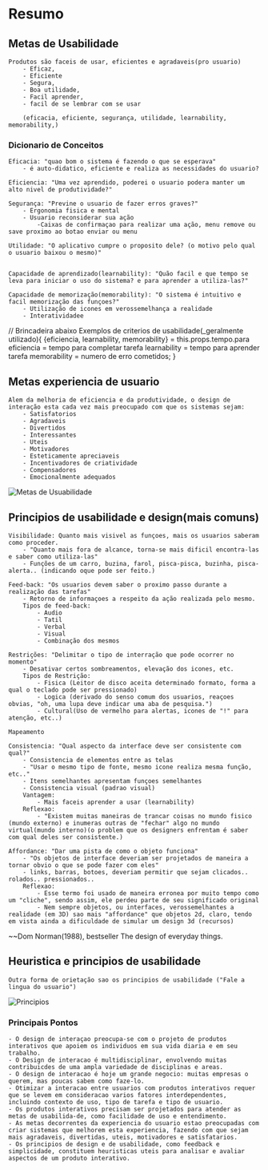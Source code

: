 # Resumo 
## Metas de Usabilidade

	Produtos são faceis de usar, eficientes e agradaveis(pro usuario)
		- Eficaz,
		- Eficiente
		- Segura,
		- Boa utilidade,
		- Facil aprender,
		- facil de se lembrar com se usar

		(eficacia, eficiente, segurança, utilidade, learnability, memorability,)

### Dicionario de Conceitos

	Eficacia: "quao bom o sistema é fazendo o que se esperava"
		- é auto-didatico, eficiente e realiza as necessidades do usuario?

	Eficiencia: "Uma vez aprendido, poderei o usuario podera manter um alto nivel de produtividade?"

	Segurança: "Previne o usuario de fazer erros graves?"
		- Ergonomia fisica e mental
		- Usuario reconsiderar sua ação
			-Caixas de confirmaçao para realizar uma ação, menu remove ou save proximo ao botao enviar ou menu 

	Utilidade: "O aplicativo cumpre o proposito dele? (o motivo pelo qual o usuario baixou o mesmo)"
		

	Capacidade de aprendizado(learnability): "Quão facil e que tempo se leva para iniciar o uso do sistema? e para aprender a utiliza-las?"

	Capacidade de memorização(memorability): "O sistema é intuitivo e facil memorização das funçoes?"
		- Utilização de icones em verossemelhança a realidade
		- Interatividadee 

// Brincadeira abaixo
Exemplos de criterios de usabilidade(_geralmente utilizado){
	{eficiencia, learnability, memorability} = this.props.tempo.para
	eficiencia = tempo para completar tarefa
	learnability = tempo para aprender tarefa
	 memorability = numero de erro cometidos;
}

## Metas experiencia de usuario

	Alem da melhoria de eficiencia e da produtividade, o design de interação esta cada vez mais preocupado com que os sistemas sejam:
		- Satisfatorios
		- Agradaveis
		- Divertidos
		- Interessantes
		- Uteis
		- Motivadores
		- Esteticamente apreciaveis
		- Incentivadores de criatividade
		- Compensadores
		- Emocionalmente adequados

![Metas de Usuabilidade](https://raw.githubusercontent.com/SnowLew/Other-Resume/master/Screenshot_11.png)

## Principios de usabilidade e design(mais comuns)

	Visibilidade: Quanto mais visivel as funçoes, mais os usuarios saberam como proceder.
		- "Quanto mais fora de alcance, torna-se mais dificil encontra-las e saber como utiliza-las"
		- Funções de um carro, buzina, farol, pisca-pisca, buzinha, pisca-alerta.. (indicando oque pode ser feito.)

	Feed-back: "Os usuarios devem saber o proximo passo durante a realização das tarefas"
		- Retorno de informaçoes a respeito da ação realizada pelo mesmo.
		Tipos de feed-back:
			- Audio
			- Tatil
			- Verbal
			- Visual
			- Combinação dos mesmos

	Restrições: "Delimitar o tipo de interração que pode ocorrer no momento"
		- Desativar certos sombreamentos, elevação dos icones, etc.
		Tipos de Restrição:
			- Fisica (Leitor de disco aceita determinado formato, forma a qual o teclado pode ser pressionado) 
			- Logica (derivado do senso comum dos usuarios, reaçoes obvias, "oh, uma lupa deve indicar uma aba de pesquisa.")
			- Cultural(Uso de vermelho para alertas, icones de "!" para atenção, etc..)
			
	Mapeamento

	Consistencia: "Qual aspecto da interface deve ser consistente com qual?"
		- Consistencia de elementos entre as telas
		- "Usar o mesmo tipo de fonte, mesmo icone realiza mesma função, etc.."
		- Itens semelhantes apresentam funçoes semelhantes
		- Consistencia visual (padrao visual)
		Vantagem:
			- Mais faceis aprender a usar (learnability)
		Reflexao:
			- "Existem muitas maneiras de trancar coisas no mundo fisico (mundo externo) e inumeras outras de "fechar" algo no mundo virtual(mundo interno)(o problem que os designers enfrentam é saber com qual deles ser consistente.)

	Affordance: "Dar uma pista de como o objeto funciona"
		- "Os objetos de interface deveriam ser projetados de maneira a tornar obvio o que se pode fazer com eles"
		- links, barras, botoes, deveriam permitir que sejam clicados.. rolados.. pressionados..
		Reflexao:
			- Esse termo foi usado de maneira erronea por muito tempo como um "cliche", sendo assim, ele perdeu parte de seu significado original
			- Nem sempre objetos, ou interfaces, verossemelhantes a realidade (em 3D) sao mais "affordance" que objetos 2d, claro, tendo em vista ainda a dificuldade de simular um design 3d (recursos)

~~Dom Norman(1988), bestseller The design of everyday things.



## Heuristica e principios de usabilidade
	Outra forma de orietação sao os principios de usabilidade ("Fale a lingua do usuario")
![Principios](https://raw.githubusercontent.com/SnowLew/Other-Resume/master/Screenshot_13.png)


### Principais Pontos
	- O design de interaçao preocupa-se com o projeto de produtos interativos que apoiem os individuos em sua vida diaria e em seu trabalho.
	- O Design de interacao é multidisciplinar, envolvendo muitas contribuicdes de uma ampla variedade de disciplinas e areas.
	- O design de interacao é hoje um grande negocio: muitas empresas o querem, mas poucas sabem como faze-lo.
	- Otimizar a interacao entre usuarios com produtos interativos requer que se levem em consideracao varios fatores interdependentes, incluindo contexto de uso, tipo de tarefa e tipo de usuario.
	- Os produtos interativos precisam ser projetados para atender as metas de usabilida-de, como facilidade de uso e entendimento.
	- As metas decorrentes da experiencia do usuario estao preocupadas com criar sistemas que melhorem esta experiencia, fazendo com que sejam mais agradaveis, divertidas, uteis, motivadores e satisfatarios.
	- Os principios de design e de usabilidade, como feedback e simplicidade, constituem heuristicas uteis para analisar e avaliar aspectos de um produto interativo.
	
	
	

